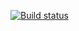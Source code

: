 [![Build status](https://ci.appveyor.com/api/projects/status/yy65brnqe03e5owl?svg=true)](https://ci.appveyor.com/project/kmkiseleva/ajs-async-1)
